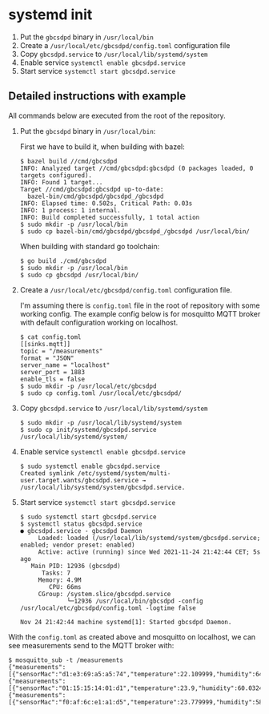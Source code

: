 # systemd init

1. Put the `gbcsdpd` binary in `/usr/local/bin`
1. Create a `/usr/local/etc/gbcsdpd/config.toml` configuration file
1. Copy `gbcsdpd.service` to `/usr/local/lib/systemd/system`
1. Enable service `systemctl enable gbcsdpd.service`
1. Start service `systemctl start gbcsdpd.service`

## Detailed instructions with example

All commands below are executed from the root of the repository.

1. Put the `gbcsdpd` binary in `/usr/local/bin`:

   First we have to build it, when building with bazel:

   ```
   $ bazel build //cmd/gbcsdpd
   INFO: Analyzed target //cmd/gbcsdpd:gbcsdpd (0 packages loaded, 0 targets configured).
   INFO: Found 1 target...
   Target //cmd/gbcsdpd:gbcsdpd up-to-date:
     bazel-bin/cmd/gbcsdpd/gbcsdpd_/gbcsdpd
   INFO: Elapsed time: 0.502s, Critical Path: 0.03s
   INFO: 1 process: 1 internal.
   INFO: Build completed successfully, 1 total action
   $ sudo mkdir -p /usr/local/bin
   $ sudo cp bazel-bin/cmd/gbcsdpd/gbcsdpd_/gbcsdpd /usr/local/bin/
   ```

   When building with standard go toolchain:

   ```
   $ go build ./cmd/gbcsdpd
   $ sudo mkdir -p /usr/local/bin
   $ sudo cp gbcsdpd /usr/local/bin/
   ```

1. Create a `/usr/local/etc/gbcsdpd/config.toml` configuration file.

   I'm assuming there is `config.toml` file in the root of repository with some
   working config. The example config below is for mosquitto MQTT broker with
   default configuration working on localhost.

   ```
   $ cat config.toml
   [[sinks.mqtt]]
   topic = "/measurements"
   format = "JSON"
   server_name = "localhost"
   server_port = 1883
   enable_tls = false
   $ sudo mkdir -p /usr/local/etc/gbcsdpd
   $ sudo cp config.toml /usr/local/etc/gbcsdpd/
   ```

1. Copy `gbcsdpd.service` to `/usr/local/lib/systemd/system`

   ```
   $ sudo mkdir -p /usr/local/lib/systemd/system
   $ sudo cp init/systemd/gbcsdpd.service /usr/local/lib/systemd/system/
   ```

1. Enable service `systemctl enable gbcsdpd.service`

   ```
   $ sudo systemctl enable gbcsdpd.service
   Created symlink /etc/systemd/system/multi-user.target.wants/gbcsdpd.service → /usr/local/lib/systemd/system/gbcsdpd.service.
   ```

1. Start service `systemctl start gbcsdpd.service`

   ```
   $ sudo systemctl start gbcsdpd.service
   $ systemctl status gbcsdpd.service
   ● gbcsdpd.service - gbcsdpd Daemon
        Loaded: loaded (/usr/local/lib/systemd/system/gbcsdpd.service; enabled; vendor preset: enabled)
        Active: active (running) since Wed 2021-11-24 21:42:44 CET; 5s ago
      Main PID: 12936 (gbcsdpd)
         Tasks: 7
        Memory: 4.9M
           CPU: 66ms
        CGroup: /system.slice/gbcsdpd.service
                └─12936 /usr/local/bin/gbcsdpd -config /usr/local/etc/gbcsdpd/config.toml -logtime false

   Nov 24 21:42:44 machine systemd[1]: Started gbcsdpd Daemon.
   ```

With the `config.toml` as created above and mosquitto on localhost, we can see
measurements send to the MQTT broker with:

```
$ mosquitto_sub -t /measurements
{"measurements":[{"sensorMac":"d1:e3:69:a5:a5:74","temperature":22.109999,"humidity":64.5825,"pressure":967.41,"batteryVoltage":2.977}]}
{"measurements":[{"sensorMac":"01:15:15:14:01:d1","temperature":23.9,"humidity":60.032497,"pressure":967.06,"batteryVoltage":2.281}]}
{"measurements":[{"sensorMac":"f0:af:6c:e1:a1:d5","temperature":23.779999,"humidity":58.4575,"pressure":967.7,"batteryVoltage":2.989}]}
```
